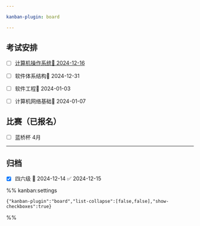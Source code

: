 ```yaml
---

kanban-plugin: board

---
```


## 考试安排

- [ ] [计算机操作系统📅 2024-12-16](计算机操作系统📅%202024-12-16.md)
- [ ] 软件体系结构📅 2024-12-31
- [ ] 软件工程📅 2024-01-03
- [ ] 计算机网络基础📅 2024-01-07


## 比赛（已报名）

- [ ] 蓝桥杯 4月


***

## 归档

- [x] 四六级 📅 2024-12-14 ✅ 2024-12-15

%% kanban:settings
```
{"kanban-plugin":"board","list-collapse":[false,false],"show-checkboxes":true}
```
%%